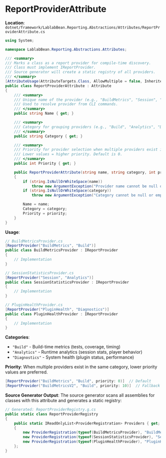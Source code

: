 # ReportProviderAttribute

**Location**: `dotnet/framework/LablabBean.Reporting.Abstractions/Attributes/ReportProviderAttribute.cs`

```csharp
using System;

namespace LablabBean.Reporting.Abstractions.Attributes;

/// <summary>
/// Marks a class as a report provider for compile-time discovery.
/// Class must implement IReportProvider.
/// Source generator will create a static registry of all providers.
/// </summary>
[AttributeUsage(AttributeTargets.Class, AllowMultiple = false, Inherited = false)]
public class ReportProviderAttribute : Attribute
{
    /// <summary>
    /// Unique name of the provider (e.g., "BuildMetrics", "Session", "PluginHealth").
    /// Used to resolve provider from CLI commands.
    /// </summary>
    public string Name { get; }

    /// <summary>
    /// Category for grouping providers (e.g., "Build", "Analytics", "Diagnostics").
    /// </summary>
    public string Category { get; }

    /// <summary>
    /// Priority for provider selection when multiple providers exist in same category.
    /// Lower values = higher priority. Default is 0.
    /// </summary>
    public int Priority { get; }

    public ReportProviderAttribute(string name, string category, int priority = 0)
    {
        if (string.IsNullOrWhiteSpace(name))
            throw new ArgumentException("Provider name cannot be null or empty", nameof(name));
        if (string.IsNullOrWhiteSpace(category))
            throw new ArgumentException("Category cannot be null or empty", nameof(category));

        Name = name;
        Category = category;
        Priority = priority;
    }
}
```

**Usage**:

```csharp
// BuildMetricsProvider.cs
[ReportProvider("BuildMetrics", "Build")]
public class BuildMetricsProvider : IReportProvider
{
    // Implementation
}

// SessionStatisticsProvider.cs
[ReportProvider("Session", "Analytics")]
public class SessionStatisticsProvider : IReportProvider
{
    // Implementation
}

// PluginHealthProvider.cs
[ReportProvider("PluginHealth", "Diagnostics")]
public class PluginHealthProvider : IReportProvider
{
    // Implementation
}
```

**Categories**:

- `"Build"` - Build-time metrics (tests, coverage, timing)
- `"Analytics"` - Runtime analytics (session stats, player behavior)
- `"Diagnostics"` - System health (plugin status, performance)

**Priority**:
When multiple providers exist in the same category, lower priority values are preferred.

```csharp
[ReportProvider("BuildMetrics", "Build", priority: 0)]  // Default
[ReportProvider("BuildMetricsV2", "Build", priority: 10)]  // Fallback
```

**Source Generator Output**:
The source generator scans all assemblies for classes with this attribute and generates a static registry:

```csharp
// Generated: ReportProviderRegistry.g.cs
public static class ReportProviderRegistry
{
    public static IReadOnlyList<ProviderRegistration> Providers { get; } = new[]
    {
        new ProviderRegistration(typeof(BuildMetricsProvider), "BuildMetrics", "Build", 0),
        new ProviderRegistration(typeof(SessionStatisticsProvider), "Session", "Analytics", 0),
        new ProviderRegistration(typeof(PluginHealthProvider), "PluginHealth", "Diagnostics", 0)
    };
}
```
